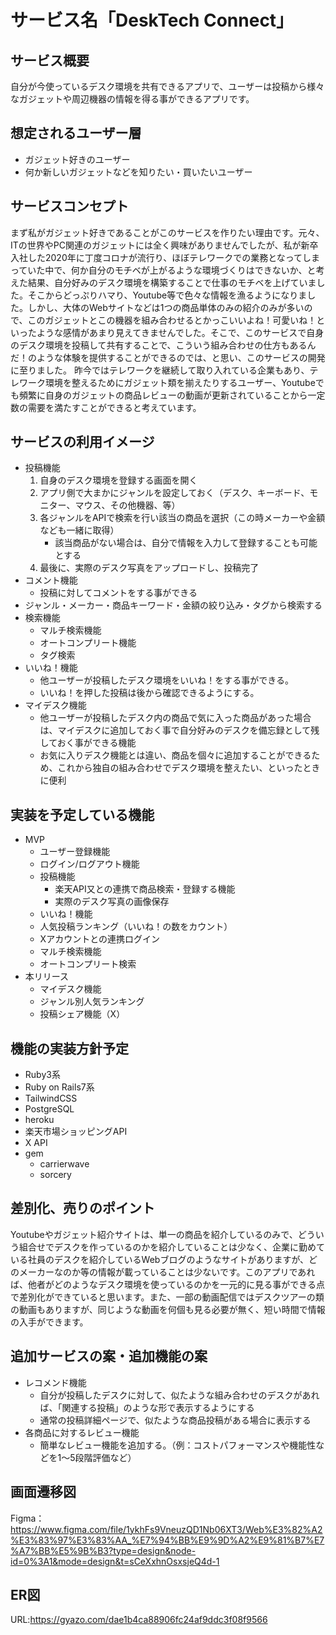 # サービス名「DeskTech Connect」
## サービス概要
自分が今使っているデスク環境を共有できるアプリで、ユーザーは投稿から様々なガジェットや周辺機器の情報を得る事ができるアプリです。
## 想定されるユーザー層
  - ガジェット好きのユーザー
  - 何か新しいガジェットなどを知りたい・買いたいユーザー
## サービスコンセプト
まず私がガジェット好きであることがこのサービスを作りたい理由です。元々、ITの世界やPC関連のガジェットには全く興味がありませんでしたが、私が新卒入社した2020年に丁度コロナが流行り、ほぼテレワークでの業務となってしまっていた中で、何か自分のモチベが上がるような環境づくりはできないか、と考えた結果、自分好みのデスク環境を構築することで仕事のモチベを上げていました。そこからどっぷりハマり、Youtube等で色々な情報を漁るようになりました。しかし、大体のWebサイトなどは1つの商品単体のみの紹介のみが多いので、このガジェットとこの機器を組み合わせるとかっこいいよね！可愛いね！といったような感情があまり見えてきませんでした。そこで、このサービスで自身のデスク環境を投稿して共有することで、こういう組み合わせの仕方もあるんだ！のような体験を提供することができるのでは、と思い、このサービスの開発に至りました。
昨今ではテレワークを継続して取り入れている企業もあり、テレワーク環境を整えるためにガジェット類を揃えたりするユーザー、Youtubeでも頻繁に自身のガジェットの商品レビューの動画が更新されていることから一定数の需要を満たすことができると考えています。
## サービスの利用イメージ
  - 投稿機能
    1. 自身のデスク環境を登録する画面を開く
    2. アプリ側で大まかにジャンルを設定しておく（デスク、キーボード、モニター、マウス、その他機器、等）
    3. 各ジャンルをAPIで検索を行い該当の商品を選択（この時メーカーや金額なども一緒に取得）
        - 該当商品がない場合は、自分で情報を入力して登録することも可能とする
    4. 最後に、実際のデスク写真をアップロードし、投稿完了
  - コメント機能
    - 投稿に対してコメントをする事ができる
  - ジャンル・メーカー・商品キーワード・金額の絞り込み・タグから検索する
  - 検索機能
    - マルチ検索機能
    - オートコンプリート機能
    - タグ検索
  - いいね！機能
    - 他ユーザーが投稿したデスク環境をいいね！をする事ができる。
    - いいね！を押した投稿は後から確認できるようにする。
  - マイデスク機能
    - 他ユーザーが投稿したデスク内の商品で気に入った商品があった場合は、マイデスクに追加しておく事で自分好みのデスクを備忘録として残しておく事ができる機能
    - お気に入りデスク機能とは違い、商品を個々に追加することができるため、これから独自の組み合わせでデスク環境を整えたい、といったときに便利
## 実装を予定している機能
  - MVP
    - ユーザー登録機能
    - ログイン/ログアウト機能
    - 投稿機能
        - 楽天API又との連携で商品検索・登録する機能
        - 実際のデスク写真の画像保存
    - いいね！機能
    - 人気投稿ランキング（いいね！の数をカウント）
    - Xアカウントとの連携ログイン
    - マルチ検索機能
    - オートコンプリート検索
- 本リリース
    - マイデスク機能
    - ジャンル別人気ランキング
    - 投稿シェア機能（X）
## 機能の実装方針予定
  - Ruby3系
  - Ruby on Rails7系
  - TailwindCSS
  - PostgreSQL
  - heroku
  - 楽天市場ショッピングAPI
  - X API
  - gem
    - carrierwave
    - sorcery
## 差別化、売りのポイント
Youtubeやガジェット紹介サイトは、単一の商品を紹介しているのみで、どういう組合せでデスクを作っているのかを紹介していることは少なく、企業に勤めている社員のデスクを紹介しているWebブログのようなサイトがありますが、どのメーカーなのか等の情報が載っていることは少ないです。このアプリであれば、他者がどのようなデスク環境を使っているのかを一元的に見る事ができる点で差別化ができていると思います。また、一部の動画配信ではデスクツアーの類の動画もありますが、同じような動画を何個も見る必要が無く、短い時間で情報の入手ができます。
## 追加サービスの案・追加機能の案
  - レコメンド機能
    - 自分が投稿したデスクに対して、似たような組み合わせのデスクがあれば、「関連する投稿」のような形で表示するようにする
    - 通常の投稿詳細ページで、似たような商品投稿がある場合に表示する
  - 各商品に対するレビュー機能
    - 簡単なレビュー機能を追加する。（例：コストパフォーマンスや機能性などを1〜5段階評価など）
## 画面遷移図
Figma：https://www.figma.com/file/1ykhFs9VneuzQD1Nb06XT3/Web%E3%82%A2%E3%83%97%E3%83%AA_%E7%94%BB%E9%9D%A2%E9%81%B7%E7%A7%BB%E5%9B%B3?type=design&node-id=0%3A1&mode=design&t=sCeXxhnOsxsjeQ4d-1
## ER図
URL:https://gyazo.com/dae1b4ca88906fc24af9ddc3f08f9566